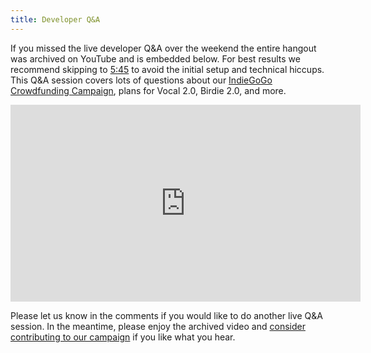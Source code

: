 ```yaml
---
title: Developer Q&A
---
```


If you missed the live developer Q&A over the weekend the entire hangout was archived on YouTube and is embedded below. For best results we recommend skipping to [5:45](https://youtu.be/Lf8V-0RySJE?t=346&t=5m45s) to avoid the initial setup and technical hiccups. This Q&A session covers lots of questions about our [IndieGoGo Crowdfunding Campaign](http://igg.me/at/vocal), plans for Vocal 2.0, Birdie 2.0, and more.

<iframe width="560" height="315" src="https://www.youtube.com/embed/Lf8V-0RySJE" frameborder="0" allowfullscreen></iframe>

Please let us know in the comments if you would like to do another live Q&A session. In the meantime, please enjoy the archived video and [consider contributing to our campaign](http://igg.me/at/vocal) if you like what you hear.
